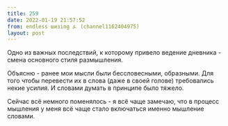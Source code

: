 ```yaml
---
title: 259
date: 2022-01-19 21:57:52
from: endless шизing ⍼ (channel1162404975)
layout: post
---
```


Одно из важных последствий, к которому привело ведение дневника - смена основного стиля размышления.

Объясню - ранее мои мысли были бессловесными, образными. Для того чтобы перевести их в слова (даже в своей голове) требовались некие усилия. И словами думать в принципе было тяжело.

Сейчас всё немного поменялось - я всё чаще замечаю, что в процесс мышления у меня всё чаще стало включаться именно мышление словами.
